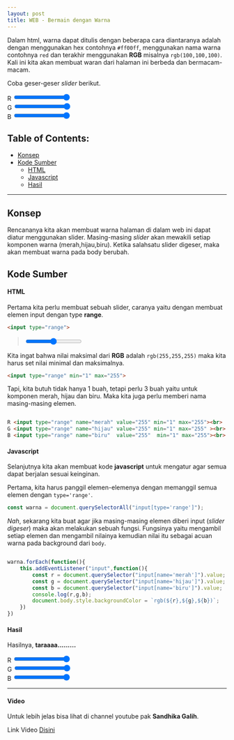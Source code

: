 ```yaml
---
layout: post
title: WEB - Bermain dengan Warna
---
```


Dalam html, warna dapat ditulis dengan beberapa cara diantaranya adalah dengan menggunakan hex contohnya `#ff00ff`, menggunakan nama warna contohnya `red` dan terakhir menggunakan __RGB__ misalnya `rgb(100,100,100)`.
Kali ini kita akan membuat waran dari halaman ini berbeda dan bermacam-macam.

Coba geser-geser _slider_ berikut.

R <input d="satu" type="range" name="merah" value="255" min="1" max="255"><br>
G <input d="satu" type="range" name="hijau" value="255" min="1" max="255" ><br>
B <input d="satu" type="range" name="biru"  value="255"  min="1" max="255"><br>

## Table of Contents:
+ [Konsep](#konsep)
+ [Kode Sumber](#kodesumber)
  * [HTML](#html)
  * [Javascript](#javascript)
  * [Hasil](#hasil) 

---

## Konsep

Rencananya kita akan membuat warna halaman di dalam web ini dapat diatur menggunakan slider.
Masing-masing _slider_ akan mewakili setiap komponen warna (merah,hijau,biru).
Ketika salahsatu slider digeser, maka akan membuat warna pada body berubah.

## Kode Sumber

#### HTML

Pertama kita perlu membuat sebuah slider, caranya yaitu dengan membuat elemen input dengan type __range__.
```html
<input type="range">
```
> <input type="range">

Kita ingat bahwa nilai maksimal dari __RGB__ adalah `rgb(255,255,255)` maka kita harus set nilai minimal dan maksimalnya.
```html
<input type="range" min="1" max="255">
```

Tapi, kita butuh tidak hanya 1 buah, tetapi perlu 3 buah yaitu untuk komponen merah, hijau dan biru. Maka kita juga perlu memberi nama masing-masing elemen.

```html

R <input type="range" name="merah" value="255" min="1" max="255"><br>
G <input type="range" name="hijau" value="255" min="1" max="255" ><br>
B <input type="range" name="biru"  value="255"  min="1" max="255"><br>
```

#### Javascript

Selanjutnya kita akan membuat kode __javascript__ untuk mengatur agar semua dapat berjalan sesuai keinginan.

Pertama, kita harus panggil elemen-elemenya dengan memanggil semua elemen dengan `type='range'`.

```javascript
const warna = document.querySelectorAll("input[type='range']");
```

_Nah_, sekarang kita buat agar jika masing-masing elemen diberi input (_slider digeser_) maka akan melakukan sebuah fungsi.
Fungsinya yaitu mengambil setiap elemen dan mengambil nilainya kemudian nilai itu sebagai acuan warna pada background dari `body`.

```javascript

warna.forEach(function(){
    this.addEventListener("input",function(){
        const r = document.querySelector("input[name='merah']").value;
        const g = document.querySelector("input[name='hijau']").value;
        const b = document.querySelector("input[name='biru']").value;
        console.log(r,g,b);
        document.body.style.backgroundColor = `rgb(${r},${g},${b})`;
    })
})
```

#### Hasil

Hasilnya, __taraaaa.........__

R <input d="dua" type="range" name="merah" value="255" min="1" max="255"><br>
G <input d="dua" type="range" name="hijau" value="255" min="1" max="255" ><br>
B <input d="dua" type="range" name="biru"  value="255"  min="1" max="255"><br>

---

#### Video

Untuk lebih jelas bisa lihat di channel youtube pak __Sandhika Galih__.

<script src="https://apis.google.com/js/platform.js"></script>

<div class="g-ytsubscribe" data-channelid="UCkXmLjEr95LVtGuIm3l2dPg" data-layout="full" data-count="default"></div>

Link Video [Disini](https://www.youtube.com/watch?v=DLFqQ1SP8xU)

<script src="/js/slider.js"/>

---
